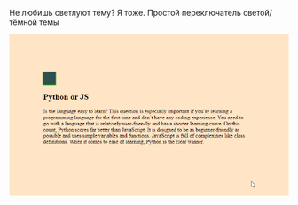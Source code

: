 Не любишь светлуют тему? Я тоже. Простой переключатель светой/тёмной темы


![popup](img/darkmodetoggler.gif)
